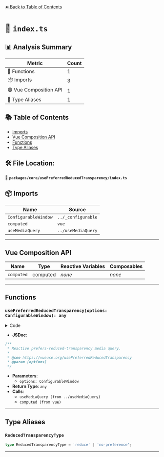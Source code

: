 [⬅️ Back to Table of Contents](../../../index.md)

# 📄 `index.ts`

## 📊 Analysis Summary

| Metric | Count |
|--------|-------|
| 🔧 Functions | 1 |
| 📦 Imports | 3 |
| 🟢 Vue Composition API | 1 |
| 📑 Type Aliases | 1 |

## 📚 Table of Contents

- [Imports](#imports)
- [Vue Composition API](#vue-composition-api)
- [Functions](#functions)
- [Type Aliases](#type-aliases)

## 🛠️ File Location:
📂 **`packages/core/usePreferredReducedTransparency/index.ts`**

## 📦 Imports

| Name | Source |
|------|--------|
| `ConfigurableWindow` | `../_configurable` |
| `computed` | `vue` |
| `useMediaQuery` | `../useMediaQuery` |


---

## Vue Composition API

| Name | Type | Reactive Variables | Composables |
|------|------|-------------------|-------------|
| `computed` | computed | *none* | *none* |


---

## Functions

### `usePreferredReducedTransparency(options: ConfigurableWindow): any`

<details><summary>Code</summary>

```ts
export function usePreferredReducedTransparency(options?: ConfigurableWindow) {
  const isReduced = useMediaQuery('(prefers-reduced-transparency: reduce)', options)

  return computed<ReducedTransparencyType>(() => {
    if (isReduced.value)
      return 'reduce'
    return 'no-preference'
  })
}
```
</details>

- **JSDoc**:
```ts
/**
 * Reactive prefers-reduced-transparency media query.
 *
 * @see https://vueuse.org/usePreferredReducedTransparency
 * @param [options]
 */
```

- **Parameters**:
  - `options: ConfigurableWindow`
- **Return Type**: `any`
- **Calls**:
  - `useMediaQuery (from ../useMediaQuery)`
  - `computed (from vue)`

---

## Type Aliases

### `ReducedTransparencyType`

```ts
type ReducedTransparencyType = 'reduce' | 'no-preference';
```


---
